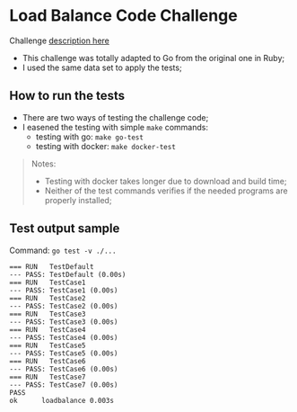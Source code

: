 # Load Balance Code Challenge

Challenge [description here](./customer_success_balancing/README.md)

* This challenge was totally adapted to Go from the original one in Ruby;
* I used the same data set to apply the tests;

## How to run the tests

* There are two ways of testing the challenge code;
* I easened the testing with simple `make` commands:
  * testing with go: `make go-test`
  * testing with docker: `make docker-test`

> Notes:
>
> * Testing with docker takes longer due to download and build time;
> * Neither of the test commands verifies if the needed programs are properly installed;

## Test output sample
Command: `go test -v ./...`
```log
=== RUN   TestDefault
--- PASS: TestDefault (0.00s)
=== RUN   TestCase1
--- PASS: TestCase1 (0.00s)
=== RUN   TestCase2
--- PASS: TestCase2 (0.00s)
=== RUN   TestCase3
--- PASS: TestCase3 (0.00s)
=== RUN   TestCase4
--- PASS: TestCase4 (0.00s)
=== RUN   TestCase5
--- PASS: TestCase5 (0.00s)
=== RUN   TestCase6
--- PASS: TestCase6 (0.00s)
=== RUN   TestCase7
--- PASS: TestCase7 (0.00s)
PASS
ok  	loadbalance	0.003s
```